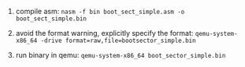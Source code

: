 1. compile asm:
`nasm -f bin boot_sect_simple.asm -o boot_sect_simple.bin`

2. avoid the format warning, explicitly specify the format:
`qemu-system-x86_64 -drive format=raw,file=bootsector_simple.bin`

3. run binary in qemu:
`qemu-system-x86_64 boot_sector_simple.bin`

